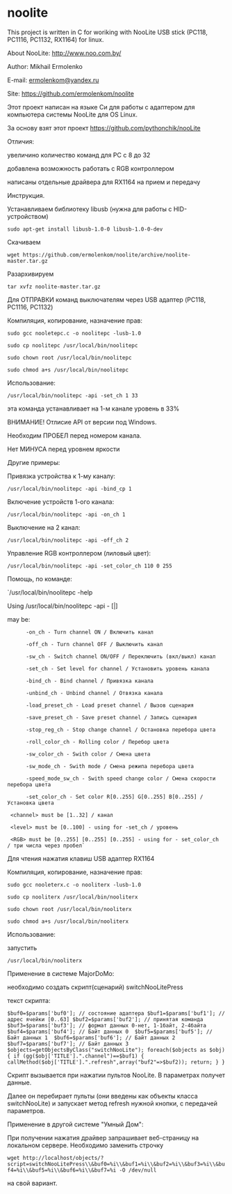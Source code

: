 noolite
=======
This project is written in C for woriking with NooLite USB stick (PC118, PC1116, PC1132, RX1164) for linux.

About NooLite: http://www.noo.com.by/

Author: Mikhail Ermolenko

E-mail: ermolenkom@yandex.ru

Site: https://github.com/ermolenkom/noolite

Этот проект написан на языке Си для работы c адаптером для компьютера системы NooLite для OS Linux.

За основу взят этот проект https://github.com/pythonchik/nooLite

Отличия: 

  увеличино количество команд для PC с 8 до 32
  
  добавлена возможность работать с RGB контроллером
  
  написаны отдельные драйвера для RX1164 на прием и передачу
  
  
Инструкция.

Устанавливаем библиотеку libusb (нужна для работы с HID-устройством)

  `sudo apt-get install libusb-1.0-0 libusb-1.0-0-dev`
  
Скачиваем  

  `wget https://github.com/ermolenkom/noolite/archive/noolite-master.tar.gz`
  
Разархивируем  

  `tar xvfz noolite-master.tar.gz`


Для ОТПРАВКИ команд выключателям через USB адаптер (PC118, PC1116, PC1132)


Компиляция, копирование, назначение прав:

  `sudo gcc nooletepc.c -o noolitepc -lusb-1.0`
  
  `sudo cp noolitepc /usr/local/bin/noolitepc`
  
  `sudo chown root /usr/local/bin/noolitepc`
  
  `sudo chmod a+s /usr/local/bin/noolitepc`
  

Использование:

  `/usr/local/bin/noolitepc -api -set_ch 1 33`
  
эта команда устанавливает на 1-м канале уровень в 33%

ВНИМАНИЕ! Отлисие API от версии под Windows. 

  Необходим ПРОБЕЛ перед номером канала.
  
  Нет МИНУСА перед уровнем яркости

Другие примеры:

Привязка устройства к 1-му каналу:

  `/usr/local/bin/noolitepc -api -bind_ср 1`
  
Включение устройств 1-ого канала:

  `/usr/local/bin/noolitepc -api -on_ch 1`
  
Выключение на 2 канал:

  `/usr/local/bin/noolitepc -api -off_ch 2`
  
Управление RGB контроллером (лиловый цвет):

  `/usr/local/bin/noolitepc -api -set_color_ch 110 0 255`

Помощь, по команде:

`/usr/local/bin/noolitepc -help

Using /usr/local/bin/noolitepc -api -<command> <channel> [<level>|<RGB>]

  <command> may be:
    
          -on_ch - Turn channel ON / Включить канал
          
          -off_ch - Turn channel OFF / Выключить канал
          
          -sw_ch - Switch channel ON/OFF / Переключить (вкл/выкл) канал
          
          -set_ch - Set level for channel / Установить уровень канала
          
          -bind_ch - Bind channel / Привязка канала
          
          -unbind_ch - Unbind channel / Отвязка канала
          
          -load_preset_ch - Load preset channel / Вызов сценария
          
          -save_preset_ch - Save preset channel / Запись сценария
          
          -stop_reg_ch - Stop change channel / Остановка перебора цвета
          
          -roll_color_ch - Rolling color / Перебор цвета
          
          -sw_color_ch - Swith color / Смена цвета
          
          -sw_mode_ch - Swith mode / Смена режипа перебора цвета
          
          -speed_mode_sw_ch - Swith speed change color / Смена скорости перебора цвета
          
          -set_color_ch - Set color R[0..255] G[0..255] B[0..255] / Установка цвета
          
     <channel> must be [1..32] / канал
     
     <level> must be [0..100] - using for -set_ch / уровень
     
     <RGB> must be [0..255] [0..255] [0..255] - using for - set_color_ch  / три числа через пробел`
     

Для чтения нажатия клавиш USB адаптер RX1164

Компиляция, копирование, назначение прав:

  `sudo gcc nooleterx.c -o nooliterx -lusb-1.0`
  
  `sudo cp nooliterx /usr/local/bin/nooliterx`
  
  `sudo chown root /usr/local/bin/nooliterx`
  
  `sudo chmod a+s /usr/local/bin/nooliterx`
  
Использование:

запустить 

  `/usr/local/bin/nooliterx`

Применение в системе MajorDoMo:

необходимо создать скрипт(сценарий) switchNooLitePress

текст скрипта:

`$buf0=$params['buf0']; // состояние адаптера
$buf1=$params['buf1']; // адрес ячейки [0..63]
$buf2=$params['buf2']; // принятая команда
$buf3=$params['buf3']; // формат данных 0-нет, 1-1байт, 2-4байта
$buf4=$params['buf4']; // Байт данных 0 
$buf5=$params['buf5']; // Байт данных 1 
$buf6=$params['buf6']; // Байт данных 2 
$buf7=$params['buf7']; // Байт данных 3 
$objects=getObjectsByClass("switchNooLite");
foreach($objects as $obj){
  if (gg($obj['TITLE'].".channel")==$buf1) {
    callMethod($obj['TITLE'].".refresh",array("buf2"=>$buf2));
    return;
  }
}`

Скрипт вызывается при нажатии пультов NooLite. В параметрах получет данные.

Далее он перебирает пульты (они введены как объекты класса switchNooLite) и запускает метод refresh нужной кнопки, 
с передачей параметров.

Применение в другой системе "Умный Дом":

При получении нажатия драйвер запрашивает веб-страницу на локальном сервере. Необходимо заменить строчку

`wget http://localhost/objects/?script=switchNooLitePress\\&buf0=%i\\&buf1=%i\\&buf2=%i\\&buf3=%i\\&buf4=%i\\&buf5=%i\\&buf6=%i\\&buf7=%i -O /dev/null`

на свой вариант.







